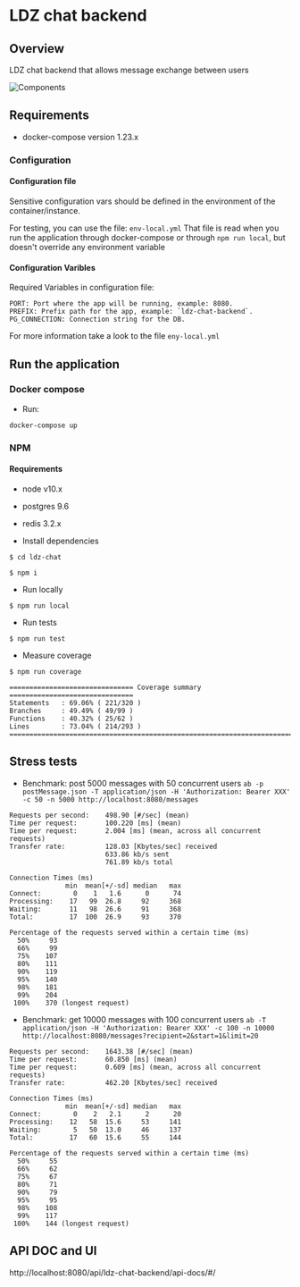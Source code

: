 # LDZ chat backend

## Overview
LDZ chat backend that allows message exchange between users

![Components](https://github.com/dzisiukluciano/ldz-chat/blob/master/ldz-chat-components.png)

## Requirements

- docker-compose version 1.23.x

### Configuration

#### Configuration file

Sensitive configuration vars should be defined in the environment of the container/instance.

For testing, you can use the file: `env-local.yml`
That file is read when you run the application through docker-compose
or through `npm run local`, but doesn't override any environment variable

#### Configuration Varibles

Required Variables in configuration file:

```
PORT: Port where the app will be running, example: 8080.
PREFIX: Prefix path for the app, example: `ldz-chat-backend`.
PG_CONNECTION: Connection string for the DB.
```

For more information take a look to the file `eny-local.yml`

## Run the application

### Docker compose

- Run:

```docker-compose up```

### NPM

#### Requirements

- node v10.x
- postgres 9.6
- redis 3.2.x

- Install dependencies

```
$ cd ldz-chat

$ npm i
```

- Run locally

```$ npm run local```

- Run tests

```$ npm run test```

- Measure coverage

```$ npm run coverage```
```
=============================== Coverage summary ===============================
Statements   : 69.06% ( 221/320 )
Branches     : 49.49% ( 49/99 )
Functions    : 40.32% ( 25/62 )
Lines        : 73.04% ( 214/293 )
================================================================================
```

## Stress tests

- Benchmark: post 5000 messages with 50 concurrent users
`ab -p postMessage.json -T application/json -H 'Authorization: Bearer XXX' -c 50 -n 5000 http://localhost:8080/messages`
```
Requests per second:    498.90 [#/sec] (mean)
Time per request:       100.220 [ms] (mean)
Time per request:       2.004 [ms] (mean, across all concurrent requests)
Transfer rate:          128.03 [Kbytes/sec] received
                        633.86 kb/s sent
                        761.89 kb/s total

Connection Times (ms)
              min  mean[+/-sd] median   max
Connect:        0    1   1.6      0      74
Processing:    17   99  26.8     92     368
Waiting:       11   98  26.6     91     368
Total:         17  100  26.9     93     370

Percentage of the requests served within a certain time (ms)
  50%     93
  66%     99
  75%    107
  80%    111
  90%    119
  95%    140
  98%    181
  99%    204
 100%    370 (longest request)
```

- Benchmark: get 10000 messages with 100 concurrent users
`ab -T application/json -H 'Authorization: Bearer XXX' -c 100 -n 10000 http://localhost:8080/messages?recipient=2&start=1&limit=20`
```
Requests per second:    1643.38 [#/sec] (mean)
Time per request:       60.850 [ms] (mean)
Time per request:       0.609 [ms] (mean, across all concurrent requests)
Transfer rate:          462.20 [Kbytes/sec] received

Connection Times (ms)
              min  mean[+/-sd] median   max
Connect:        0    2   2.1      2      20
Processing:    12   58  15.6     53     141
Waiting:        5   50  13.0     46     137
Total:         17   60  15.6     55     144

Percentage of the requests served within a certain time (ms)
  50%     55
  66%     62
  75%     67
  80%     71
  90%     79
  95%     95
  98%    108
  99%    117
 100%    144 (longest request)
```

## API DOC and UI

http://localhost:8080/api/ldz-chat-backend/api-docs/#/
